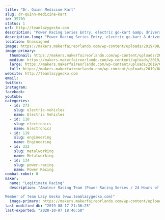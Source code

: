 ```yaml
---
title: "Dr. Quinn Medicine Kart"
slug: dr-quinn-medicine-kart
id: 35703
status: 1
url: http://teamlazygecko.com
description: "Power Racing Series Entry, electric go-kart &amp; drivers themed as characters from Dr.Quinn Medicine Woman."
description-long: "Power Racing Series Entry, electric go-kart & drivers themed as characters from Dr.Quinn Medicine Woman."
location: Unassigned
image: https://makers.makerfaireorlando.com/wp-content/uploads/2019/08/dscf1793-20190727_48449865196_o-1024x683.jpg
image-primary:
  thumbnail: https://makers.makerfaireorlando.com/wp-content/uploads/2019/08/dscf1793-20190727_48449865196_o-150x150.jpg
  medium: https://makers.makerfaireorlando.com/wp-content/uploads/2019/08/dscf1793-20190727_48449865196_o-300x200.jpg
  large: https://makers.makerfaireorlando.com/wp-content/uploads/2019/08/dscf1793-20190727_48449865196_o-1024x683.jpg
  full: https://makers.makerfaireorlando.com/wp-content/uploads/2019/08/dscf1793-20190727_48449865196_o.jpg
website: http://teamlazygecko.com
email: 
twitter: 
instagram: 
facebook: 
youtube: 
categories:
  - id: 273
    slug: electric-vehicles
    name: Electric Vehicles
  - id: 118
    slug: electronics
    name: Electronics
  - id: 119
    slug: engineering
    name: Engineering
  - id: 332
    slug: metalworking
    name: Metalworking
  - id: 134
    slug: power-racing
    name: Power Racing
combat-robot: 0
maker:
  name: "Legitimate Racing"
  description: "Amateur Racing Team (Power Racing Series / 24 Hours of Lemons)

Member of Team Lazy Gecko (www.teamlazygecko.com)"
  image-primary: https://makers.makerfaireorlando.com/wp-content/uploads/2018/10/Legit-Banner.jpg
last-modified-db: "2019-08-17 21:36:25"
last-exported: "2020-10-07 18:46:58"
---
```

